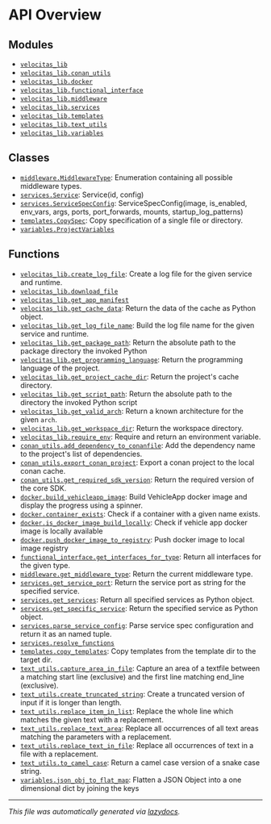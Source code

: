 <!-- markdownlint-disable -->

# API Overview

## Modules

- [`velocitas_lib`](./velocitas_lib.md#module-velocitas_lib)
- [`velocitas_lib.conan_utils`](./velocitas_lib.conan_utils.md#module-velocitas_libconan_utils)
- [`velocitas_lib.docker`](./velocitas_lib.docker.md#module-velocitas_libdocker)
- [`velocitas_lib.functional_interface`](./velocitas_lib.functional_interface.md#module-velocitas_libfunctional_interface)
- [`velocitas_lib.middleware`](./velocitas_lib.middleware.md#module-velocitas_libmiddleware)
- [`velocitas_lib.services`](./velocitas_lib.services.md#module-velocitas_libservices)
- [`velocitas_lib.templates`](./velocitas_lib.templates.md#module-velocitas_libtemplates)
- [`velocitas_lib.text_utils`](./velocitas_lib.text_utils.md#module-velocitas_libtext_utils)
- [`velocitas_lib.variables`](./velocitas_lib.variables.md#module-velocitas_libvariables)

## Classes

- [`middleware.MiddlewareType`](./velocitas_lib.middleware.md#class-middlewaretype): Enumeration containing all possible middleware types.
- [`services.Service`](./velocitas_lib.services.md#class-service): Service(id, config)
- [`services.ServiceSpecConfig`](./velocitas_lib.services.md#class-servicespecconfig): ServiceSpecConfig(image, is_enabled, env_vars, args, ports, port_forwards, mounts, startup_log_patterns)
- [`templates.CopySpec`](./velocitas_lib.templates.md#class-copyspec): Copy specification of a single file or directory.
- [`variables.ProjectVariables`](./velocitas_lib.variables.md#class-projectvariables)

## Functions

- [`velocitas_lib.create_log_file`](./velocitas_lib.md#function-create_log_file): Create a log file for the given service and runtime.
- [`velocitas_lib.download_file`](./velocitas_lib.md#function-download_file)
- [`velocitas_lib.get_app_manifest`](./velocitas_lib.md#function-get_app_manifest)
- [`velocitas_lib.get_cache_data`](./velocitas_lib.md#function-get_cache_data): Return the data of the cache as Python object.
- [`velocitas_lib.get_log_file_name`](./velocitas_lib.md#function-get_log_file_name): Build the log file name for the given service and runtime.
- [`velocitas_lib.get_package_path`](./velocitas_lib.md#function-get_package_path): Return the absolute path to the package directory the invoked Python
- [`velocitas_lib.get_programming_language`](./velocitas_lib.md#function-get_programming_language): Return the programming language of the project.
- [`velocitas_lib.get_project_cache_dir`](./velocitas_lib.md#function-get_project_cache_dir): Return the project's cache directory.
- [`velocitas_lib.get_script_path`](./velocitas_lib.md#function-get_script_path): Return the absolute path to the directory the invoked Python script
- [`velocitas_lib.get_valid_arch`](./velocitas_lib.md#function-get_valid_arch): Return a known architecture for the given `arch`.
- [`velocitas_lib.get_workspace_dir`](./velocitas_lib.md#function-get_workspace_dir): Return the workspace directory.
- [`velocitas_lib.require_env`](./velocitas_lib.md#function-require_env): Require and return an environment variable.
- [`conan_utils.add_dependency_to_conanfile`](./velocitas_lib.conan_utils.md#function-add_dependency_to_conanfile): Add the dependency name to the project's list of dependencies.
- [`conan_utils.export_conan_project`](./velocitas_lib.conan_utils.md#function-export_conan_project): Export a conan project to the local conan cache.
- [`conan_utils.get_required_sdk_version`](./velocitas_lib.conan_utils.md#function-get_required_sdk_version): Return the required version of the core SDK.
- [`docker.build_vehicleapp_image`](./velocitas_lib.docker.md#function-build_vehicleapp_image): Build VehicleApp docker image and display the progress using a spinner.
- [`docker.container_exists`](./velocitas_lib.docker.md#function-container_exists): Check if a container with a given name exists.
- [`docker.is_docker_image_build_locally`](./velocitas_lib.docker.md#function-is_docker_image_build_locally): Check if vehicle app docker image is locally available
- [`docker.push_docker_image_to_registry`](./velocitas_lib.docker.md#function-push_docker_image_to_registry): Push docker image to local image registry
- [`functional_interface.get_interfaces_for_type`](./velocitas_lib.functional_interface.md#function-get_interfaces_for_type): Return all interfaces for the given type.
- [`middleware.get_middleware_type`](./velocitas_lib.middleware.md#function-get_middleware_type): Return the current middleware type.
- [`services.get_service_port`](./velocitas_lib.services.md#function-get_service_port): Return the service port as string for the specified service.
- [`services.get_services`](./velocitas_lib.services.md#function-get_services): Return all specified services as Python object.
- [`services.get_specific_service`](./velocitas_lib.services.md#function-get_specific_service): Return the specified service as Python object.
- [`services.parse_service_config`](./velocitas_lib.services.md#function-parse_service_config): Parse service spec configuration and return it as an named tuple.
- [`services.resolve_functions`](./velocitas_lib.services.md#function-resolve_functions)
- [`templates.copy_templates`](./velocitas_lib.templates.md#function-copy_templates): Copy templates from the template dir to the target dir.
- [`text_utils.capture_area_in_file`](./velocitas_lib.text_utils.md#function-capture_area_in_file): Capture an area of a textfile between a matching start line (exclusive) and the first line matching end_line (exclusive).
- [`text_utils.create_truncated_string`](./velocitas_lib.text_utils.md#function-create_truncated_string): Create a truncated version of input if it is longer than length.
- [`text_utils.replace_item_in_list`](./velocitas_lib.text_utils.md#function-replace_item_in_list): Replace the whole line which matches the given text with a replacement.
- [`text_utils.replace_text_area`](./velocitas_lib.text_utils.md#function-replace_text_area): Replace all occurrences of all text areas matching the parameters with a replacement.
- [`text_utils.replace_text_in_file`](./velocitas_lib.text_utils.md#function-replace_text_in_file): Replace all occurrences of text in a file with a replacement.
- [`text_utils.to_camel_case`](./velocitas_lib.text_utils.md#function-to_camel_case): Return a camel case version of a snake case string.
- [`variables.json_obj_to_flat_map`](./velocitas_lib.variables.md#function-json_obj_to_flat_map): Flatten a JSON Object into a one dimensional dict by joining the keys


---

_This file was automatically generated via [lazydocs](https://github.com/ml-tooling/lazydocs)._
